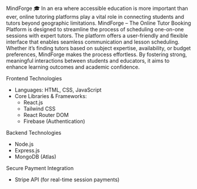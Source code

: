MindForge 🎓
In an era where accessible education is more important than ever, online tutoring platforms play a vital role in connecting students and tutors beyond geographic limitations. MindForge – The Online Tutor Booking Platform is designed to streamline the process of scheduling one-on-one sessions with expert tutors.
The platform offers a user-friendly and flexible interface that enables seamless communication and lesson scheduling. Whether it’s finding tutors based on subject expertise, availability, or budget preferences, MindForge makes the process effortless. By fostering strong, meaningful interactions between students and educators, it aims to enhance learning outcomes and academic confidence.

Frontend Technologies
* Languages: HTML, CSS, JavaScript
* Core Libraries & Frameworks:
    * React.js
    * Tailwind CSS
    * React Router DOM
    * Firebase (Authentication)

Backend Technologies
* Node.js
* Express.js
* MongoDB (Atlas)

Secure Payment Integration
* Stripe API (for real-time session payments)